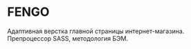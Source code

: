 # FENGO
 Адаптивная верстка главной страницы интернет-магазина. Препроцессор SASS, методология БЭМ. 
